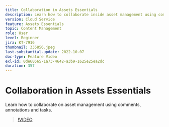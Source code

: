```yaml
---
title: Collaboration in Assets Essentials
description: Learn how to collaborate inside asset management using comments, annotations and tasks.
version: Cloud Service
feature: Assets Essentials
topic: Content Management
role: User
level: Beginner
jira: KT-7916
thumbnail: 335856.jpeg
last-substantial-update: 2022-10-07
doc-type: Feature Video
exl-id: 0de60565-1a73-4642-a3b9-1625e25ea2dc
duration: 357
---
```

# Collaboration in Assets Essentials

Learn how to collaborate on asset management using comments, annotations and tasks.

>[!VIDEO](https://video.tv.adobe.com/v/335856?quality=12&learn=on)
